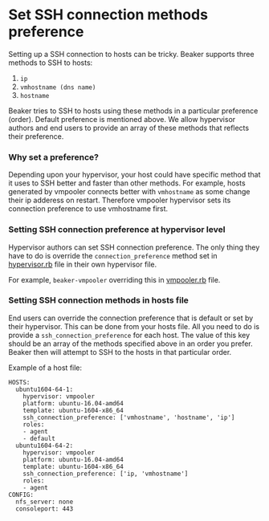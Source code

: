 # Set SSH connection methods preference

Setting up a SSH connection to hosts can be tricky. Beaker supports three methods to SSH to hosts:

1. `ip`
2. `vmhostname (dns name)`
3. `hostname`

Beaker tries to SSH to hosts using these methods in a particular preference (order). Default preference is mentioned above. We allow hypervisor authors and end users to provide an array of these methods that reflects their preference.

### Why set a preference?

Depending upon your hypervisor, your host could have specific method that it uses to SSH better and faster than other methods. For example, hosts generated by vmpooler connects better with `vmhostname` as some change their ip adderess on restart. Therefore vmpooler hypervisor sets its connection preference to use vmhostname first.

### Setting SSH connection preference at hypervisor level

Hypervisor authors can set SSH connection preference. The only thing they have to do is override the `connection_preference` method set in [hypervisor.rb](https://github.com/puppetlabs/beaker/blob/master/lib/beaker/hypervisor.rb) file in their own hypervisor file.

For example, `beaker-vmpooler` overriding this in [vmpooler.rb](https://github.com/puppetlabs/beaker-vmpooler/blob/master/lib/beaker/hypervisor/vmpooler.rb) file.

### Setting SSH connection methods in hosts file

End users can override the connection preference that is default or set by their hypervisor. This can be done from your hosts file. All you need to do is provide a `ssh_connection_preference` for each host. The value of this key should be an array of the methods specified above in an order you prefer. Beaker then will attempt to SSH to the hosts in that particular order.

Example of a host file:

```
HOSTS:
  ubuntu1604-64-1:
    hypervisor: vmpooler
    platform: ubuntu-16.04-amd64
    template: ubuntu-1604-x86_64
    ssh_connection_preference: ['vmhostname', 'hostname', 'ip']
    roles:
    - agent
    - default
  ubuntu1604-64-2:
    hypervisor: vmpooler
    platform: ubuntu-16.04-amd64
    template: ubuntu-1604-x86_64
    ssh_connection_preference: ['ip, 'vmhostname']
    roles:
    - agent
CONFIG:
  nfs_server: none
  consoleport: 443
```
